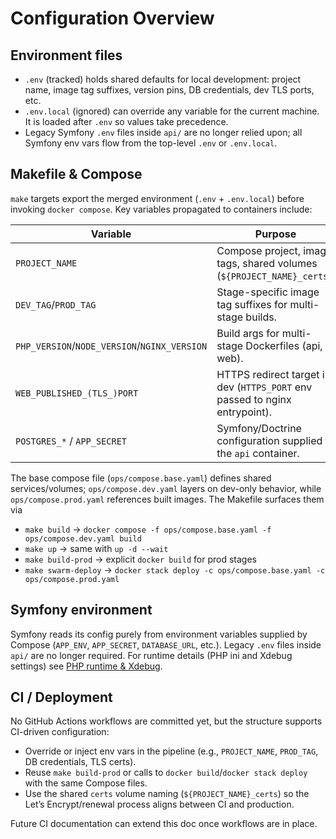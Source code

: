 # Configuration Overview

## Environment files

- `.env` (tracked) holds shared defaults for local development: project name, image tag suffixes, version pins, DB
  credentials, dev TLS ports, etc.
- `.env.local` (ignored) can override any variable for the current machine. It is loaded after `.env` so values take
  precedence.
- Legacy Symfony `.env` files inside `api/` are no longer relied upon; all Symfony env vars flow from the top-level
  `.env` or `.env.local`.

## Makefile & Compose

`make` targets export the merged environment (`.env` + `.env.local`) before invoking `docker compose`. Key variables
propagated to containers include:

| Variable                                     | Purpose                                                                     |
|----------------------------------------------|-----------------------------------------------------------------------------|
| `PROJECT_NAME`                               | Compose project, image tags, shared volumes (`${PROJECT_NAME}_certs`).      |
| `DEV_TAG`/`PROD_TAG`                         | Stage-specific image tag suffixes for multi-stage builds.                   |
| `PHP_VERSION`/`NODE_VERSION`/`NGINX_VERSION` | Build args for multi-stage Dockerfiles (api, web).                          |
| `WEB_PUBLISHED_(TLS_)PORT`                   | HTTPS redirect target in dev (`HTTPS_PORT` env passed to nginx entrypoint). |
| `POSTGRES_*` / `APP_SECRET`                  | Symfony/Doctrine configuration supplied to the `api` container.             |

The base compose file (`ops/compose.base.yaml`) defines shared services/volumes; `ops/compose.dev.yaml` layers on
dev-only behavior, while `ops/compose.prod.yaml` references built images. The Makefile surfaces them via

- `make build` → `docker compose -f ops/compose.base.yaml -f ops/compose.dev.yaml build`
- `make up` → same with `up -d --wait`
- `make build-prod` → explicit `docker build` for prod stages
- `make swarm-deploy` → `docker stack deploy -c ops/compose.base.yaml -c ops/compose.prod.yaml`

## Symfony environment

Symfony reads its config purely from environment variables supplied by Compose (`APP_ENV`, `APP_SECRET`, `DATABASE_URL`,
etc.). Legacy `.env` files inside `api/` are no longer required. For runtime details (PHP ini and Xdebug settings)
see [PHP runtime & Xdebug](php-runtime.md).

## CI / Deployment

No GitHub Actions workflows are committed yet, but the structure supports CI-driven configuration:

- Override or inject env vars in the pipeline (e.g., `PROJECT_NAME`, `PROD_TAG`, DB credentials, TLS certs).
- Reuse `make build-prod` or calls to `docker build`/`docker stack deploy` with the same Compose files.
- Use the shared `certs` volume naming (`${PROJECT_NAME}_certs`) so the Let’s Encrypt/renewal process aligns between CI
  and production.

Future CI documentation can extend this doc once workflows are in place.

